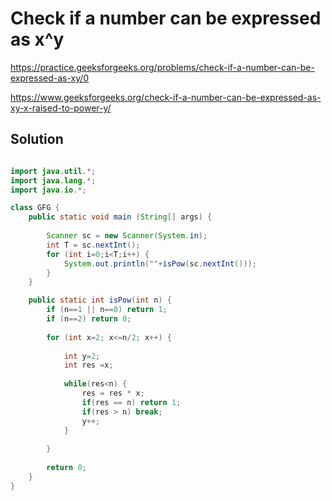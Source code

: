 # Check if a number can be expressed as x^y

https://practice.geeksforgeeks.org/problems/check-if-a-number-can-be-expressed-as-xy/0

https://www.geeksforgeeks.org/check-if-a-number-can-be-expressed-as-xy-x-raised-to-power-y/


## Solution

```java

import java.util.*;
import java.lang.*;
import java.io.*;

class GFG {
	public static void main (String[] args) {
		
		Scanner sc = new Scanner(System.in);
		int T = sc.nextInt();
		for (int i=0;i<T;i++) {
		    System.out.println(""+isPow(sc.nextInt()));
		}
	}

	public static int isPow(int n) {
	    if (n==1 || n==0) return 1;
	    if (n==2) return 0;
	   
	    for (int x=2; x<=n/2; x++) {
	        
	        int y=2;
	        int res =x;
	        
	        while(res<n) {
	            res = res * x;
	            if(res == n) return 1;
	            if(res > n) break;
	            y++;
	        }
	        
	    }
	    
	    return 0;
	}
}

```
